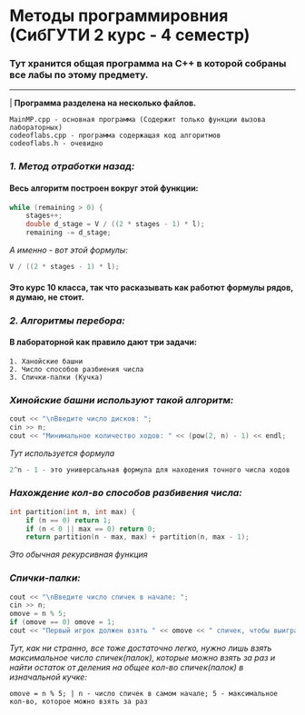 # Методы программировния (СибГУТИ 2 курс - 4 семестр)
### Тут хранится общая программа на C++ в которой собраны все лабы по этому предмету. 
-----------
| <b>Программа разделена на несколько файлов.</b>
~~~shell
MainMP.cpp - основная программа (Содержит только функции вызова лабораторных)
codeoflabs.cpp - программа содержащая код алгоритмов
codeoflabs.h - очевидно
~~~

### _1. Метод отработки назад:_
#### Весь алгоритм построен вокруг этой функции:
~~~c++
while (remaining > 0) {
    stages++;
    double d_stage = V / ((2 * stages - 1) * l);
    remaining -= d_stage;
~~~
_А именно - вот этой формулы:_
~~~c++
V / ((2 * stages - 1) * l);
~~~
#### Это курс 10 класса, так что расказывать как работют формулы рядов, я думаю, не стоит.

### _2. Алгоритмы перебора:_
#### В лабораторной как правило дают три задачи:
~~~
1. Ханойские башни
2. Число способов разбиения числа
3. Спички-палки (Кучка)
~~~
### _Хинойские башни используют такой алгоритм:_
~~~c++
cout << "\nВведите число дисков: ";
cin >> n;
cout << "Минимальное количество ходов: " << (pow(2, n) - 1) << endl;
~~~
_Тут используется формула_
~~~c++
2^n - 1 - это универсальная формула для находения точного числа ходов
~~~

### _Нахождение кол-во способов разбивения числа:_
~~~c++
int partition(int n, int max) {
    if (n == 0) return 1;
    if (n < 0 || max == 0) return 0;
    return partition(n - max, max) + partition(n, max - 1);
~~~
_Это обычная рекурсивная функция_

### _Спички-палки:_
~~~c++
cout << "\nВведите число спичек в начале: ";
cin >> n;
omove = n % 5;
if (omove == 0) omove = 1;
cout << "Первый игрок должен взять " << omove << " спичек, чтобы выиграть." << endl;
~~~

_Тут, как ни странно, все тоже достаточно легко, нужно лишь взять максимальное число спичек(палок), которые можно взять за раз и найти остаток от деления на общее кол-во спичек(палок) в изначальной кучке:_
~~~с++
omove = n % 5; | n - число спичек в самом начале; 5 - максимальное кол-во, которое можно взять за раз
~~~
